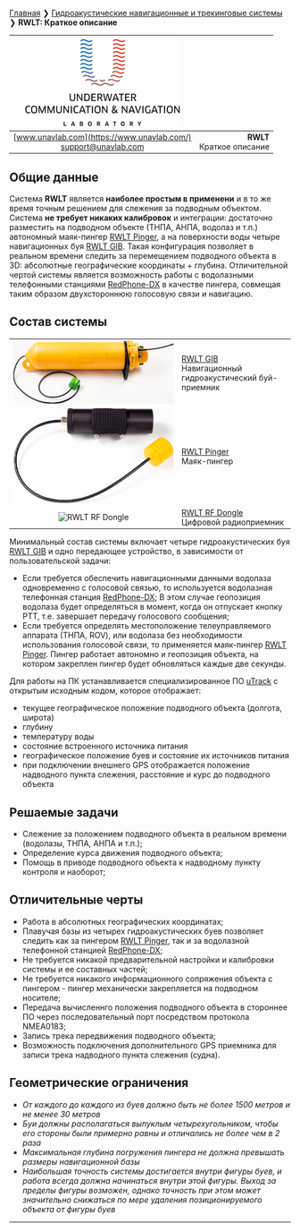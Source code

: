 [Главная](/README_RU) ❯ [Гидроакустические навигационные и трекинговые системы](/navigation_and_tracking_systems_ru) ❯ **RWLT: Краткое описание**

<div style="page-break-after: always;"></div>

| ![logo](/documentation/sm_logo.png) |  |
| :---: | ---: |
| [www.unavlab.com](https://www.unavlab.com/) <br/> [support@unavlab.com](mailto:support@unavlab.com) | **RWLT**<br/> Краткое описание |

<div style="page-break-after: always;"></div>

## Общие данные
Система **RWLT** является **наиболее простым в применени** и в то же время точным решением для слежения за подводным объектом. Система **не требует никаких калибровок** и интеграции: достаточно разместить на подводном объекте (ТНПА, АНПА, водолаз и т.п.) автономный маяк-пингер [RWLT Pinger](RWLT_Pinger_Specification_ru.md), а на поверхности воды четыре навигационных буя [RWLT GIB](RWLT_GIB_Specification_ru.md). Такая конфигурация позволяет в реальном времени следить за перемещением подводного объекта в 3D: абсолютные географические координаты + глубина. 
Отличительной чертой системы является возможность работы с водолазными телефонными станциями [RedPhone-DX](https://docs.unavlab.com/documentation/RU/RedPhone/RedPhone_DX_Specification_ru.html) в качестве пингера, совмещая таким образом двухстороннюю голосовую связи и навигацию.

<div style="page-break-after: always;"></div>

## Состав системы

|  |  |
| :---: | :--- |
| ![RWLT GIB](/documentation/RWLT_GIB.png) | [RWLT GIB](RWLT_GIB_Specification_ru.md) <br/> Навигационный гидроакустический буй-приемник |
| ![RWLT Pinger](/documentation/RWLT_Pinger.png) | [RWLT Pinger](RWLT_Pinger_Specification_ru.md) <br/> Маяк-пингер |
| ![RWLT RF Dongle](/documentation/RWLT_RF_Dongle.png) | [RWLT RF Dongle](RWLT_RF_Dongle_Specification_ru.md) <br/> Цифровой радиоприемник |

Минимальный состав системы включает четыре гидроакустических буя [RWLT GIB](RWLT_GIB_Specification_ru.md) и одно передающее устройство, в зависимости от пользовательской задачи:
* Если требуется обеспечить навигационными данными водолаза одновременно с голосовой связью, то используется водолазная телефонная станция [RedPhone-DX](https://docs.unavlab.com/documentation/RU/RedPhone/RedPhone_DX_Specification_ru.html); В этом случае геопозиция водолаза будет определяться в момент, когда он отпускает кнопку PTT, т.е. завершает передачу голосового сообщения;
* Если требуется определять местоположение телеуправляемого аппарата (ТНПА, ROV), или водолаза без необходимости использования голосовой связи, то применяется маяк-пингер [RWLT Pinger](RWLT_Pinger_Specification_ru.md). Пингер работает автономно и геопозиция объекта, на котором закреплен пингер будет обновляться каждые две секунды.

Для работы на ПК устанавливается специализированное ПО [uTrack](https://github.com/ucnl/uTrack) с открытым исходным кодом, которое отображает:
- текущее географическое положение подводного объекта (долгота, широта)
- глубину
- температуру воды
- состояние встроенного источника питания
- географическое положение буев и состояние их источников питания
- при подключении внешнего GPS отображается положение надводного пункта слежения, расстояние и курс до подводного объекта

<div style="page-break-after: always;"></div>

## Решаемые задачи
* Слежение за положением подводного объекта в реальном времени (водолазы, ТНПА, АНПА и т.п.);
* Определение курса движения подводного объекта;
* Помощь в приводе подводного объекта к надводному пункту контроля и наоборот;

<div style="page-break-after: always;"></div>

## Отличительные черты
* Работа в абсолютных географических координатах;
* Плавучая базы из четырех гидроакустических буев позволяет следить как за пингером [RWLT Pinger](RWLT_Pinger_Specification_ru.md), так и за водолазной телефонной станцией [RedPhone-DX](https://docs.unavlab.com/documentation/RU/RedPhone/RedPhone_DX_Specification_ru.html);
* Не требуется никакой предварительной настройки и калибровки системы и ее составных частей;
* Не требуется никакого информационного сопряжения объекта с пингером - пингер механически закрепляется на подводном носителе;
* Передача вычисленнго положения подводного объекта в стороннее ПО через последовательный порт посредством протокола NMEA0183;
* Запись трека передвижения подводного объекта;
* Возможность подключения дополнительного GPS приемника для записи трека надводного пункта слежения (судна).

<div style="page-break-after: always;"></div>

## Геометрические ограничения
* _От каждого до каждого из буев должно быть не более 1500 метров и не менее 30 метров_
* _Буи должны располагаться выпуклым четырехугольником, чтобы его стороны были примерно равны и отличались не более чем в 2 раза_
* _Максимальная глубина погружения пингера не должна превышать размеры навигационной базы_
* _Наибольшая точность системы достигается внутри фигуры буев, и работа всегда должна начинаться внутри этой фигуры. Выход за пределы фигуры возможен, однако точность при этом может значительно снижаться по мере удаления позиционируемого объекта от фигуры буев_

<div style="page-break-after: always;"></div>

_________  

